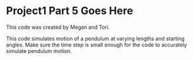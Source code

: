 # Project1 Part 5 Goes Here

This code was created by Megan and Tori.

This code simulates motion of a pendulum at varying lengths and starting angles.
Make sure the time step is small enough for the code to accurately simulate pendulum motion.
